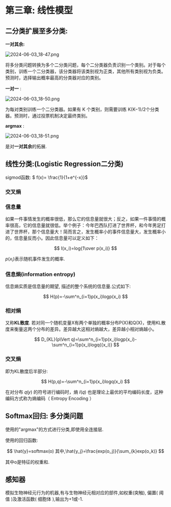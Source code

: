 # 第三章: 线性模型

## 二分类扩展至多分类:

**一对其余:**

![2024-06-03_18-47.png](/home/sxz/The%20Final%20Battle%20of%20the%20Semester/Machine_Learning/2024-06-03_18-47.png)

将多分类问题转换为多个二分类问题，每个二分类器负责识别一个类别。对于每个类别，训练一个二分类器，该分类器将该类别视为正类，其他所有类别视为负类。预测时，选择输出概率最高的分类器对应的类别。

**一对一** : 

![2024-06-03_18-50.png](/home/sxz/The%20Final%20Battle%20of%20the%20Semester/Machine_Learning/2024-06-03_18-50.png)

为每对类别训练一个二分类器。如果有 K 个类别，则需要训练 K(K−1)/2​ 个分类器。预测时，通过投票机制决定最终类别。

**argmax** :

![2024-06-03_18-51.png](/home/sxz/The%20Final%20Battle%20of%20the%20Semester/Machine_Learning/2024-06-03_18-51.png)

是对**一对其余**的拓展.

## 线性分类:(Logistic Regression二分类)

sigmod函数:    $  f(x)=  \frac{1}{1+e^{-x}}​$

### 交叉熵

### 信息量

如果一件事情发生的概率很低，那么它的信息量就很大；反之，如果一件事情的概率很高，它的信息量就很低。举个例子：今年巴西队打进了世界杯，和今年男足打进了世界杯，那个信息量大！简而言之，发生概率小的事件信息量大，发生概率小的，信息量反而小。因此信息量可以定义如下：

$$
I(x_i)=log{1\over p(x_i)}
$$

$p(x_i)$表示随机事件发生的概率.

### 信息熵(information entropy)

信息熵实质是信息量的期望, 描述的整个系统的信息量.公式如下:

$$
H(p)=-\sum^n_{i=1}p(x_i)logp(x_i)
$$

### 相对熵

又称**KL散度**. 若对同一个随机变量X有两个单独的概率分布P(X)和Q(X)，使用KL散度来衡量这两个分布的差异。差异越大这相对熵越大，差异越小相对熵越小。

$$
D_{KL}(p\Vert q)=\sum^n_{i=1}p(x_i)logp(x_i)-\sum^n_{i=1}p(x_i)logq({x_i)}
$$

### 交叉熵

即为KL散度后半部分:

$$
H(p,q)=-\sum^n_{i=1}p(x_i)logq(x_i)
$$

在对分布 𝑞(𝑦) 的符号进行编码时，熵 𝐼(𝑞) 也是理论上最优的平均编码长度，这种编码方式称为熵编码（ Entropy Encoding ） 

## Softmax回归: 多分类问题

使用的"argmax"的方式进行分类,即使用全连接层.

使用的回归函数:

$$
\hat{y}=softmax(o)   其中,\hat{y_j}=\frac{exp(o_j)}{\sum_{k}exp(o_k)}
$$

其中o是特征的权重和.

## 感知器

模拟生物神经元行为的机器,有与生物神经元相对应的部件,如权重(突触), 偏置( 阈值 )及激活函数( 细胞体 ),输出为+1或-1.
